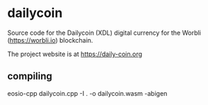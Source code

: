# dailycoin
Source code for the Dailycoin (XDL) digital currency for the Worbli (https://worbli.io) blockchain.

The project website is at https://daily-coin.org

## compiling

eosio-cpp dailycoin.cpp -I . -o dailycoin.wasm -abigen
